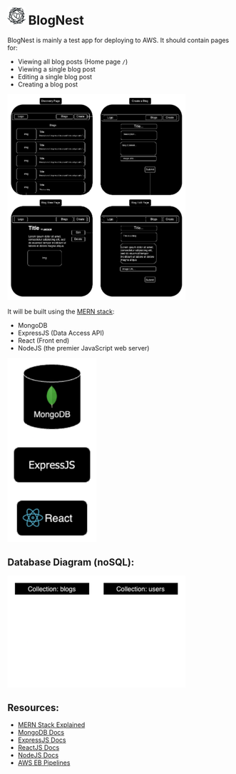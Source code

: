 # <img src='assets/images/BlogNest.png' width=40> BlogNest

BlogNest is mainly a test app for deploying to AWS.
It should contain pages for:

- Viewing all blog posts (Home page `/`)
- Viewing a single blog post
- Editing a single blog post
- Creating a blog post

<img src='assets/images/WireFrames.png' width=400>

It will be built using the [MERN stack](https://www.mongodb.com/mern-stack):

- MongoDB
- ExpressJS (Data Access API)
- React (Front end)
- NodeJS (the premier JavaScript web server)

<img src='assets/images/design.png' width=200>

## Database Diagram (noSQL):

<img src='assets/images/DatabaseDiagram.png' width=400>

## Resources:

- [MERN Stack Explained](https://www.mongodb.com/mern-stack)
- [MongoDB Docs](https://www.mongodb.com/docs/)
- [ExpressJS Docs](https://expressjs.com/en/4x/api.html)
- [ReactJS Docs](https://react.dev/reference/react)
- [NodeJS Docs](https://nodejs.org/docs/latest/api/)
- [AWS EB Pipelines](https://aws.amazon.com/getting-started/hands-on/continuous-deployment-pipeline/)

